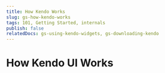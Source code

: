 ```yaml
---
title: How Kendo Works
slug: gs-how-kendo-works
tags: 101, Getting Started, internals
publish: false
relatedDocs: gs-using-kendo-widgets, gs-downloading-kendo
---
```


# How Kendo UI Works 
